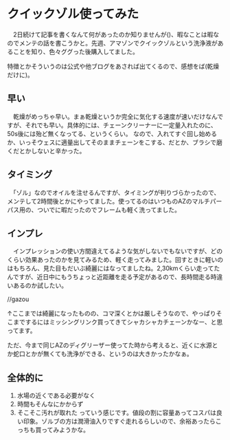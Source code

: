 # クイックゾル使ってみた
　2日続けて記事を書くなんて何があったのか知りませんが()、暇なことは暇なのでメンテの話を書こうかと。先週、アマゾンでクイックゾルという洗浄液があることを知り、色々ググった後購入してました。

特徴とかそういうのは公式や他ブログをあされば出てくるので、感想をば(乾燥だけに)。

## 早い
　乾燥がめっちゃ早い。まぁ乾燥というか完全に気化する速度が速いだけなんですが、それでも早い。具体的には、チェーンクリーナーに一定量入れたのに、50s後には殆ど無くなってる、というくらい。
なので、入れてすぐ回し始めるか、いっそウェスに適量出してそのままチェーンをこする、だとか、ブラシで磨くだとかしないと辛かった。

## タイミング
　「ゾル」なのでオイルを注せるんですが、タイミングが判りづらかったので、メンテして2時間後とかにやってました。使ってるのはいつものAZのマルチパーパス用の、ついでに暇だったのでフレームも軽く洗ってました。

## インプレ
　インプレッションの使い方間違えてるような気がしないでもないですが、どのくらい効果あったのかを見てみるため、軽く走ってみました。回すときに軽いのはもちろん、見た目もだいぶ綺麗にはなってましたね。2,30kmくらい走ってたんですが、近日中にもうちょっと近距離を走る予定があるので、長時間走る時違いあるのか試したい。

//gazou

↑ここまでは綺麗になったものの、コマ深くとかは厳しそうなので、やっぱりそこまでするにはミッシングリンク買ってきてシャカシャカチェーンかなー、と思ってます。

ただ、今まで同じAZのディグリーザー使ってた時から考えると、近くに水源とか蛇口とかが無くても洗浄ができる、というのは大きかったかなぁ。

## 全体的に
1. 水場の近くである必要がなく
1. 時間もそんなにかからず
1. そこそこ汚れが取れた
っていう感じです。値段の割に容量あってコスパは良い印象。ゾルブの方は潤滑油入りですぐ走れるらしいので、余裕あったらこっちも買ってみようかな。


